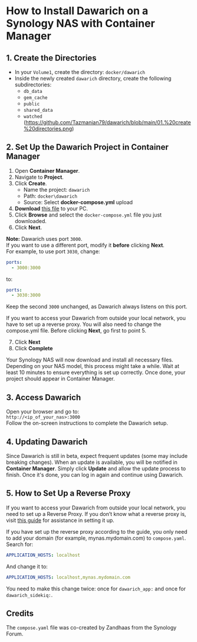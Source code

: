 # How to Install Dawarich on a Synology NAS with Container Manager

## 1. Create the Directories
- In your `Volume1`, create the directory:
  `docker/dawarich`
- Inside the newly created `dawarich` directory, create the following subdirectories:
  - `db_data`
  - `gem_cache`
  - `public`
  - `shared_data`
  - `watched`
(https://github.com/Tazmanian79/dawarich/blob/main/01.%20create%20directories.png)

## 2. Set Up the Dawarich Project in Container Manager
1. Open **Container Manager**.
2. Navigate to **Project**.
3. Click **Create**.
   - Name the project: `dawarich`
   - Path: `docker\dawarich`
   - Source: Select **docker-compose.yml** upload
4. **Download** [this file](compose.yaml) to your PC.
5. Click **Browse** and select the `docker-compose.yml` file you just downloaded.
6. Click **Next**.

**Note:** Dawarich uses port `3000`.  
If you want to use a different port, modify it **before** clicking **Next**.  
For example, to use port `3030`, change:

```yaml
ports:
  - 3000:3000
```

to:

```yaml
ports:
  - 3030:3000
```

Keep the second `3000` unchanged, as Dawarich always listens on this port.

If you want to access your Dawarich from outside your local network, you have to set up a reverse proxy. You will also need to change the compose.yml file. Before clicking **Next**, go first to point 5.

7. Click **Next**  
8. Click **Complete**

Your Synology NAS will now download and install all necessary files. Depending on your NAS model, this process might take a while. Wait at least 10 minutes to ensure everything is set up correctly. Once done, your project should appear in Container Manager.

## 3. Access Dawarich
Open your browser and go to:  
`http://<ip_of_your_nas>:3000`  
Follow the on-screen instructions to complete the Dawarich setup.

## 4. Updating Dawarich
Since Dawarich is still in beta, expect frequent updates (some may include breaking changes). When an update is available, you will be notified in **Container Manager**. Simply click **Update** and allow the update process to finish. Once it's done, you can log in again and continue using Dawarich.

## 5. How to Set Up a Reverse Proxy
If you want to access your Dawarich from outside your local network, you need to set up a Reverse Proxy. If you don’t know what a reverse proxy is, visit [this guide](link-to-reverse-proxy-guide) for assistance in setting it up.

If you have set up the reverse proxy according to the guide, you only need to add your domain (for example, mynas.mydomain.com) to `compose.yaml`.  
Search for:

```yaml
APPLICATION_HOSTS: localhost
```

And change it to:

```yaml
APPLICATION_HOSTS: localhost,mynas.mydomain.com
```

You need to make this change twice: once for `dawarich_app:` and once for `dawarich_sidekiq:`.

## Credits
The `compose.yaml` file was co-created by Zandhaas from the Synology Forum.
```
